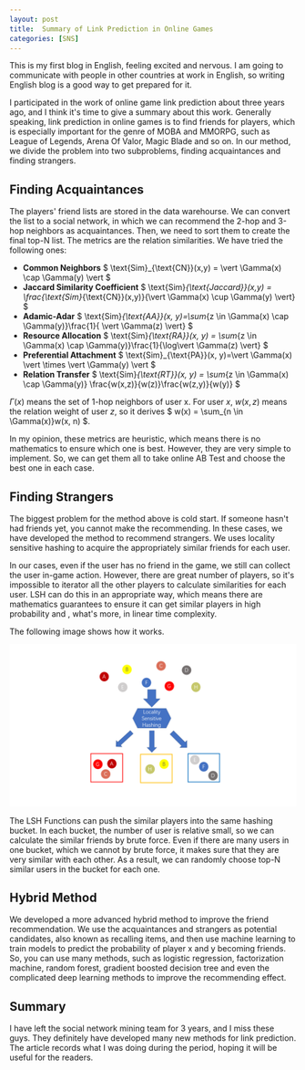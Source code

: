 ```yaml
---
layout: post
title:  Summary of Link Prediction in Online Games
categories: [SNS]
---
```




This is my first blog in English, feeling excited and nervous. I am going to communicate with people in other countries at work in English, so writing English blog is a good way to get prepared for it.

I participated in the work of online game link prediction about three years ago, and I think it's time to give a summary about this work. Generally speaking, link prediction in online games is to find friends for players, which is especially important for the genre of MOBA and MMORPG, such as League of Legends, Arena Of Valor, Magic Blade and so on. In our method, we divide the problem into two subproblems, finding acquaintances and finding strangers. 



## Finding Acquaintances

The players' friend lists are stored in the data warehourse. We can convert the list to a social network, in which we can recommend the 2-hop and 3-hop neighbors as acquaintances. Then, we need to sort them to create the final top-N list. The metrics are the relation similarities. We have tried the following ones:

* **Common Neighbors** $ \text{Sim}_{\text{CN}}(x,y) = \vert \Gamma(x) \cap \Gamma(y) \vert $ 
* **Jaccard Similarity Coefficient** $ \text{Sim}_{\text{Jaccard}}(x,y) = \frac{\text{Sim}_{\text{CN}}(x,y)}{\vert \Gamma(x) \cup \Gamma(y) \vert} $
* **Adamic-Adar** $ \text{Sim}_{\text{AA}}(x, y)=\sum_{z \in \Gamma(x) \cap \Gamma(y)}\frac{1}{ \vert \Gamma(z) \vert} $
* **Resource Allocation** $ \text{Sim}_{\text{RA}}(x, y) = \sum_{z \in \Gamma(x) \cap \Gamma(y)}\frac{1}{\log\vert \Gamma(z) \vert} $
* **Preferential Attachment**  $ \text{Sim}_{\text{PA}}(x, y)=\vert \Gamma(x) \vert \times \vert \Gamma(y) \vert $
* **Relation Transfer**  $ \text{Sim}_{\text{RT}}(x, y) = \sum_{z \in \Gamma(x) \cap \Gamma(y)} \frac{w(x,z)}{w(z)}\frac{w(z,y)}{w(y)} $

$\Gamma(x)$ means the set of 1-hop neighbors of user x. For user $x$, $w(x,z)$ means the relation weight of user $z$, so it derives $ w(x) = \sum_{n \in \Gamma(x)}w(x, n) $. 

In my opinion, these metrics are heuristic, which means there is no mathematics to ensure which one is best. However, they are very simple to implement. So, we can get them all to take online AB Test and choose the best one in each case. 



## Finding Strangers

The biggest problem for the method above is cold start. If someone hasn't had friends yet, you cannot make the recommending. In these cases, we have developed the method to recommend strangers. We uses locality sensitive hashing to acquire the appropriately similar friends for each user. 

In our cases, even if the user has no friend in the game, we still can collect the user in-game action. However, there are great number of players, so it's impossible to iterator all the other players to calculate similarities for each user. LSH can do this in an appropriate way, which means there are mathematics guarantees to ensure it can get similar players in high probability and , what's more, in linear time complexity. 

The following image shows how it works.

![](\img\lsh-opt-demo\lsh_demo.png)

The LSH Functions can push the similar players into the same hashing bucket. In each bucket, the number of user is relative small, so we can calculate the similar friends by brute force. Even if there are many users in one bucket, which we cannot by brute force, it makes sure that they are very similar with each other. As a result, we can randomly choose top-N similar users in the bucket for each one.



## Hybrid Method

We developed a more advanced hybrid method to improve the friend recommendation. We use the acquaintances and strangers as potential candidates, also known as recalling items, and then use machine learning to train models to predict the probability of player x and y becoming friends. So, you can use many methods, such as logistic regression, factorization machine, random forest, gradient boosted decision tree and even the complicated deep learning methods to improve the recommending effect. 



## Summary

I have left the social network mining team for 3 years, and I miss these guys. They definitely have developed many new methods for link prediction. The article records what I was doing during the period, hoping it will be useful for the readers.  

